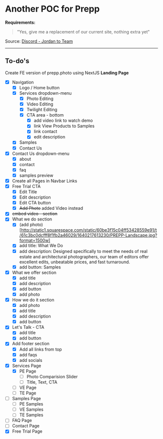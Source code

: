 # Another POC for Prepp

**Requirements:**

> "Yes, give me a replacement of our current site, nothing extra yet"

Source: [Discord - Jordan to Team](https://discord.com/channels/877015382311964683/925941168951398501/946606147874455552)

---

## To-do's

Create FE version of prepp.photo using NextJS
**Landing Page**

- [x] Navigation
  - [x] Logo / Home button
  - [x] Services dropdown-menu
    - [x] Photo Editing
    - [x] Video Editing
    - [x] Twilight Editing
    - [x] CTA area - bottom
      - [x] add video link to watch demo
      - [x] link View Products to Samples
      - [x] link contact
      - [x] edit description
  - [x] Samples
  - [x] Contact Us
- [x] Contact Us dropdown-menu
  - [x] about
  - [x] contact
  - [x] faq
  - [x] samples preview
- [x] Create all Pages in Navbar Links
- [x] Free Trial CTA
  - [x] Edit Title
  - [x] Edit description
  - [x] Edit CTA button
  - [x] ~~Add Photo~~ added Video instead
- [x] ~~embed video - section~~
- [x] What we do section
  - [x] (add photo) [http://static1.squarespace.com/static/60be3f15c04ff53428559e91/t/61c3bc0dcfff8f1fb2a46029/1640217613230/PREPP-Landscape.jpg?format=1500w]
  - [x] add title: What We Do
  - [x] add description: Designed specifically to meet the needs of real estate and architectural photographers, our team of editors offer excellent edits, unbeatable prices, and fast turnaround.
  - [x] add button: Samples
- [x] What we offer section
  - [x] add title
  - [x] add description
  - [x] add button
  - [x] add photo
- [x] How we do it section
  - [x] add photo
  - [x] add title
  - [x] add description
  - [x] add button
- [x] Let's Talk - CTA
  - [x] add title
  - [x] add button
- [x] Add footer section
  - [x] Add all links from top
  - [x] add faqs
  - [x] add socials
- [x] Services Page
  - [x] PE Page
    - [ ] Photo Comparision Slider
    - [ ] Title, Text, CTA
  - [ ] VE Page
  - [ ] TE Page
- [ ] Samples Page
  - [ ] PE Samples
  - [ ] VE Samples
  - [ ] TE Samples
- [ ] FAQ Page
- [ ] Contact Page
- [x] Free Trial Page
